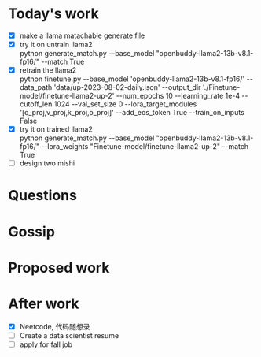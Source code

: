 # Today's work
- [x] make a llama matachable generate file  
- [x] try it on untrain llama2  
python generate_match.py --base_model "openbuddy-llama2-13b-v8.1-fp16/"  --match True  
- [x] retrain the llama2  
python finetune.py --base_model 'openbuddy-llama2-13b-v8.1-fp16/' --data_path 'data/up-2023-08-02-daily.json' --output_dir './Finetune-model/finetune-llama2-up-2' --num_epochs 10 --learning_rate 1e-4 --cutoff_len 1024 --val_set_size 0 --lora_target_modules '[q_proj,v_proj,k_proj,o_proj]' --add_eos_token True --train_on_inputs False  
- [x] try it on trained llama2  
python generate_match.py --base_model "openbuddy-llama2-13b-v8.1-fp16/" --lora_weights "Finetune-model/finetune-llama2-up-2"  --match True  
- [ ] design two mishi  
# Questions
# Gossip
# Proposed work
# After work
- [x] Neetcode, 代码随想录  
- [ ] Create a data scientist resume  
- [ ] apply for fall job  
